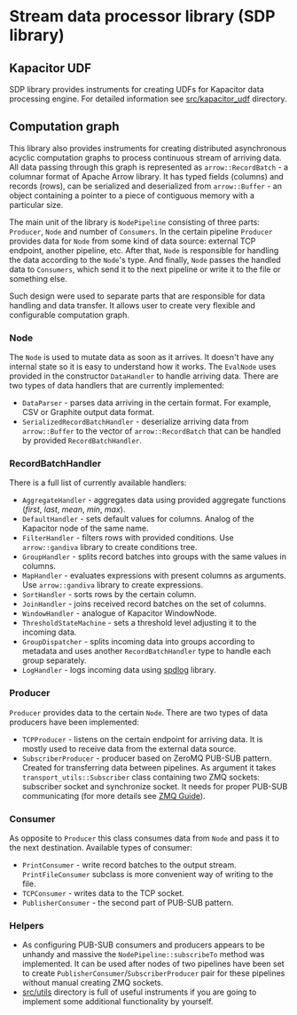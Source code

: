 # Stream data processor library (SDP library)

## Kapacitor UDF

SDP library provides instruments for creating UDFs for Kapacitor data 
processing engine. For detailed information see 
[src/kapacitor_udf](src/kapacitor_udf) directory.

## Computation graph

This library also provides instruments for creating distributed asynchronous 
acyclic computation graphs to process continuous stream of arriving data. All 
data passing through this graph is represented as `arrow::RecordBatch` - a 
columnar format of Apache Arrow library. It has typed fields (columns) and 
records (rows), can be serialized and deserialized from `arrow::Buffer` - an 
object containing a pointer to a piece of contiguous memory with a particular 
size.

The main unit of the library is `NodePipeline` consisting of three parts: 
`Producer`, `Node` and number of `Consumers`. In the certain pipeline 
`Producer` provides data for `Node` from some kind of data source: external 
TCP endpoint, another pipeline, etc. After that, `Node` is responsible for 
handling the data according to the `Node`'s type. And finally, `Node` passes 
the handled data to `Consumers`, which send it to the next pipeline or write 
it to the file or something else.

Such design were used to separate parts that are responsible for data 
handling and data transfer. It allows user to create very flexible and 
configurable computation graph.

### Node

The `Node` is used to mutate data as soon as it arrives. It doesn't have 
any internal state so it is easy to understand how it works. The `EvalNode` 
uses provided in the constructor `DataHandler` to handle arriving data. There
are two types of data handlers that are currently implemented:
 - `DataParser` - parses data arriving in the certain format. For example, 
   CSV or Graphite output data format.
 - `SerializedRecordBatchHandler` - deserialize arriving data from 
   `arrow::Buffer` to the vector of `arrow::RecordBatch` that can be handled 
   by provided `RecordBatchHandler`.

### RecordBatchHandler

There is a full list of currently available handlers:
 - `AggregateHandler` - aggregates data using provided aggregate functions 
   (*first*, *last*, *mean*, *min*, *max*).
 - `DefaultHandler` - sets default values for columns. Analog of the 
   Kapacitor node of the same name.
 - `FilterHandler` - filters rows with provided conditions. Use 
   `arrow::gandiva` library to create conditions tree.
 - `GroupHandler` - splits record batches into groups with the same values in 
   columns.
 - `MapHandler` - evaluates expressions with present columns as arguments. 
   Use `arrow::gandiva` library to create expressions.
 - `SortHandler` - sorts rows by the certain column.
 - `JoinHandler` - joins received record batches on the set of columns.
 - `WindowHandler` - analogue of Kapacitor WindowNode.
 - `ThresholdStateMachine` - sets a threshold level adjusting it to the 
   incoming data.
 - `GroupDispatcher` - splits incoming data into groups according to metadata 
   and uses another `RecordBatchHandler` type to handle each group separately.
 - `LogHandler` - logs incoming data using
   [spdlog](https://github.com/gabime/spdlog) library.
 
### Producer

`Producer` provides data to the certain `Node`. There are two types of data 
producers have been implemented:
 - `TCPProducer` - listens on the certain endpoint for arriving data. It is 
   mostly used to receive data from the external data source.
 - `SubscriberProducer` - producer based on ZeroMQ PUB-SUB pattern. Created 
   for transferring data between pipelines. As argument it takes 
   `transport_utils::Subscriber` class containing two ZMQ sockets: subscriber 
   socket and synchronize socket. It needs for proper PUB-SUB communicating 
   (for more details see 
   [ZMQ Guide](http://zguide.zeromq.org/page:chapter2#Node-Coordination)).
    
### Consumer

As opposite to `Producer` this class consumes data from `Node` and pass it to 
the next destination. Available types of consumer:
 - `PrintConsumer` - write record batches to the output stream. 
   `PrintFileConsumer` subclass is more convenient way of writing to the file.
 - `TCPConsumer` - writes data to the TCP socket.
 - `PublisherConsumer` - the second part of PUB-SUB pattern.
 
### Helpers

 - As configuring PUB-SUB consumers and producers appears to be unhandy and 
   massive the `NodePipeline::subscribeTo` method was implemented. It can be 
   used after nodes of two pipelines have been set to create 
   `PublisherConsumer`/`SubscriberProducer` pair for these pipelines without 
   manual creating ZMQ sockets.
 - [src/utils](src/utils) directory is full of useful instruments if you are going to 
   implement some additional functionality by yourself.
